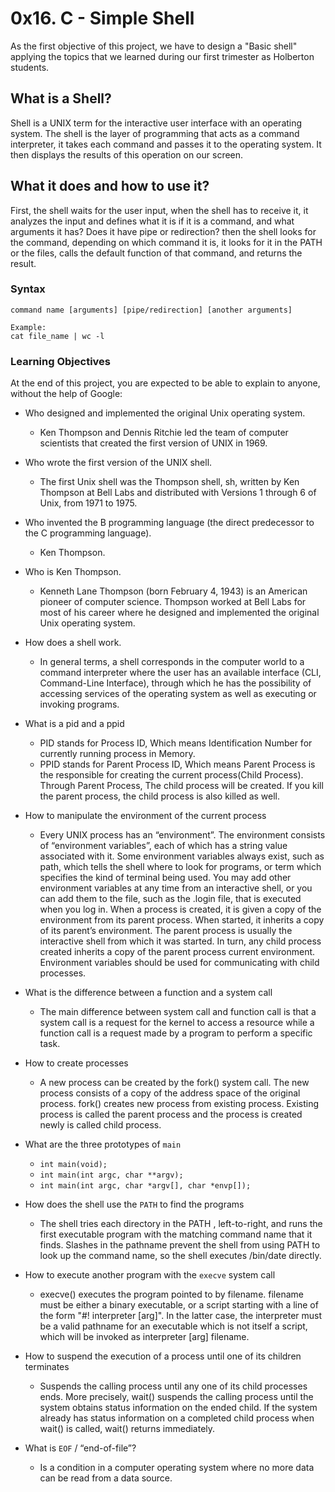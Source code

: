 # 0x16. C - Simple Shell

As the first objective of this project, we have to design a "Basic shell" applying the topics that we learned during our first trimester as Holberton students.
## What is a Shell?

Shell is a UNIX term for the interactive user interface with an operating system. The shell is the layer of programming that acts as a command interpreter, it takes each command and passes it to the operating system. It then displays the results of this operation on our screen.

## What it does and how to use it?

First, the shell waits for the user input, when the shell has to receive it, it analyzes the input and defines what it is if it is a command, and what arguments it has? Does it have pipe or redirection? then the shell looks for the command, depending on which command it is, it looks for it in the PATH or the files, calls the default function of that command, and returns the result.

### Syntax

```
command name [arguments] [pipe/redirection] [another arguments]

Example:
cat file_name | wc -l
```

### Learning Objectives

At the end of this project, you are expected to be able to explain to anyone, without the help of Google:

- Who designed and implemented the original Unix operating system.
	- Ken Thompson and Dennis Ritchie led the team of computer scientists that created the first version of UNIX in 1969.

- Who wrote the first version of the UNIX shell.
	-	The first Unix shell was the Thompson shell, sh, written by Ken Thompson at Bell Labs and distributed with Versions 1 through 6 of Unix, from 1971 to 1975.

- Who invented the B programming language (the direct predecessor to the C programming language).
	- Ken Thompson.

- Who is Ken Thompson.
	- Kenneth Lane Thompson (born February 4, 1943) is an American pioneer of computer science. Thompson worked at Bell Labs for most of his career where he designed and implemented the original Unix operating system.

- How does a shell work.
	- In general terms, a shell corresponds in the computer world to a command interpreter where the user has an available interface (CLI, Command-Line Interface), through which he has the possibility of accessing services of the operating system as well as executing or invoking programs.

- What is a pid and a ppid
	- PID stands for Process ID, Which means Identification Number for currently running process in Memory.
	- PPID stands for Parent Process ID, Which means Parent Process is the responsible for creating the current process(Child Process). Through Parent Process, The child process will be created. If you kill the parent process, the child process is also killed as well.

- How to manipulate the environment of the current process
	- Every UNIX process has an “environment”. The environment consists of “environment variables”, each of which has a string value associated with it. Some environment variables always exist, such as path, which tells the shell where to look for programs, or term which specifies the kind of terminal being used. You may add other environment variables at any time from an interactive shell, or you can add them to the file, such as the .login file, that is executed when you log in. When a process is created, it is given a copy of the environment from its parent process. When started, it inherits a copy of its parent’s environment. The parent process is usually the interactive shell from which it was started. In turn, any child process created inherits a copy of the parent process current environment. Environment variables should be used for communicating with child processes.

- What is the difference between a function and a system call
	- The main difference between system call and function call is that a system call is a request for the kernel to access a resource while a function call is a request made by a program to perform a specific task.

- How to create processes
	- A new process can be created by the fork() system call. The new process consists of a copy of the address space of the original process. fork() creates new process from existing process. Existing process is called the parent process and the process is created newly is called child process.

- What are the three prototypes of `main`
	- `int main(void);`
	- `int main(int argc, char **argv);`
	- `int main(int argc, char *argv[], char *envp[]);`

- How does the shell use the `PATH` to find the programs
	- The shell tries each directory in the PATH , left-to-right, and runs the first executable program with the matching command name that it finds. Slashes in the pathname prevent the shell from using PATH to look up the command name, so the shell executes /bin/date directly.

- How to execute another program with the `execve` system call
	- execve() executes the program pointed to by filename. filename must be either a binary executable, or a script starting with a line of the form "#! interpreter [arg]". In the latter case, the interpreter must be a valid pathname for an executable which is not itself a script, which will be invoked as interpreter [arg] filename.

- How to suspend the execution of a process until one of its children terminates
	-	Suspends the calling process until any one of its child processes ends. More precisely, wait() suspends the calling process until the system obtains status information on the ended child. If the system already has status information on a completed child process when wait() is called, wait() returns immediately.

- What is `EOF` / “end-of-file”?
	- Is a condition in a computer operating system where no more data can be read from a data source.

